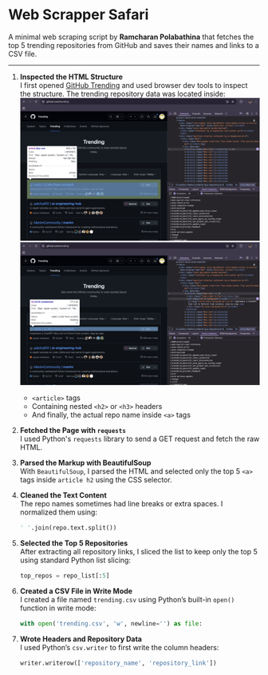 # Web Scrapper Safari

A minimal web scraping script by **Ramcharan Polabathina** that fetches the top 5 trending repositories from GitHub and saves their names and links to a CSV file.

---

1. **Inspected the HTML Structure**  
   I first opened [GitHub Trending](https://github.com/trending) and used browser dev tools to inspect the structure. The trending repository data was located inside:
   ![Inspect Screenshot](screenshot.png) 
   ![Inspect Screenshot](Screenshot2.png)

   - `<article>` tags
   - Containing nested `<h2>` or `<h3>` headers
   - And finally, the actual repo name inside `<a>` tags

2. **Fetched the Page with `requests`**  
   I used Python's `requests` library to send a GET request and fetch the raw HTML.

3. **Parsed the Markup with BeautifulSoup**  
   With `BeautifulSoup`, I parsed the HTML and selected only the top 5 `<a>` tags inside `article h2` using the CSS selector.

4. **Cleaned the Text Content**  
   The repo names sometimes had line breaks or extra spaces. I normalized them using:
   ```python
   ' '.join(repo.text.split())
5. **Selected the Top 5 Repositories**  
   After extracting all repository links, I sliced the list to keep only the top 5 using standard Python list slicing:
   ```python
   top_repos = repo_list[:5]
6. **Created a CSV File in Write Mode**  
   I created a file named `trending.csv` using Python’s built-in `open()` function in write mode:
   ```python
   with open('trending.csv', 'w', newline='') as file:
7. **Wrote Headers and Repository Data**  
   I used Python’s `csv.writer` to first write the column headers:
   ```python
   writer.writerow(['repository_name', 'repository_link'])
   